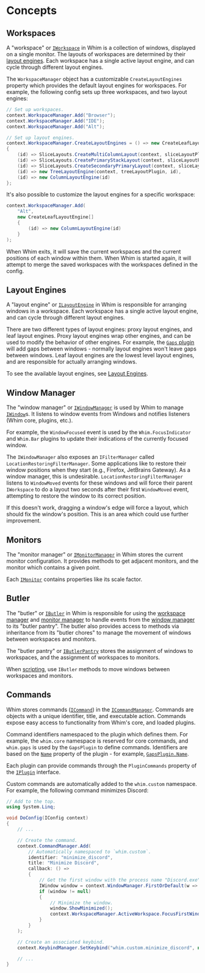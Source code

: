 # Concepts

## Workspaces

A "workspace" or [`IWorkspace`](api/Whim.IWorkspace.html) in Whim is a collection of windows, displayed on a single monitor. The layouts of workspaces are determined by their [layout engines](#layout-engines). Each workspace has a single active layout engine, and can cycle through different layout engines.

The `WorkspaceManager` object has a customizable `CreateLayoutEngines` property which provides the default layout engines for workspaces. For example, the following config sets up three workspaces, and two layout engines:

```csharp
// Set up workspaces.
context.WorkspaceManager.Add("Browser");
context.WorkspaceManager.Add("IDE");
context.WorkspaceManager.Add("Alt");

// Set up layout engines.
context.WorkspaceManager.CreateLayoutEngines = () => new CreateLeafLayoutEngine[]
{
    (id) => SliceLayouts.CreateMultiColumnLayout(context, sliceLayoutPlugin, id, 1, 2, 0),
    (id) => SliceLayouts.CreatePrimaryStackLayout(context, sliceLayoutPlugin, id),
    (id) => SliceLayouts.CreateSecondaryPrimaryLayout(context, sliceLayoutPlugin, id),
    (id) => new TreeLayoutEngine(context, treeLayoutPlugin, id),
    (id) => new ColumnLayoutEngine(id)
};
```

It's also possible to customize the layout engines for a specific workspace:

```csharp
context.WorkspaceManager.Add(
    "Alt",
    new CreateLeafLayoutEngine[]
    {
        (id) => new ColumnLayoutEngine(id)
    }
);
```

When Whim exits, it will save the current workspaces and the current positions of each window within them. When Whim is started again, it will attempt to merge the saved workspaces with the workspaces defined in the config.

## Layout Engines

A "layout engine" or [`ILayoutEngine`](api/Whim.ILayoutEngine.html) in Whim is responsible for arranging windows in a workspace. Each workspace has a single active layout engine, and can cycle through different layout engines.

There are two different types of layout engines: proxy layout engines, and leaf layout engines. Proxy layout engines wrap other engines, and can be used to modify the behavior of other engines. For example, the [`Gaps` plugin](plugins/gaps.md) will add gaps between windows - normally layout engines won't leave gaps between windows. Leaf layout engines are the lowest level layout engines, and are responsible for actually arranging windows.

To see the available layout engines, see [Layout Engines](layout-engines.md).

## Window Manager

The "window manager" or [`IWindowManager`](api/Whim.IWindowManager.html) is used by Whim to manage [`IWindow`](apis/Whim.IWindow.html)s. It listens to window events from Windows and notifies listeners (Whim core, plugins, etc.).

For example, the `WindowFocused` event is used by the `Whim.FocusIndicator` and `Whim.Bar` plugins to update their indications of the currently focused window.

The `IWindowManager` also exposes an `IFilterManager` called `LocationRestoringFilterManager`. Some applications like to restore their window positions when they start (e.g., Firefox, JetBrains Gateway). As a window manager, this is undesirable. `LocationRestoringFilterManager` listens to `WindowMoved` events for these windows and will force their parent `IWorkspace` to do a layout two seconds after their first `WindowMoved` event, attempting to restore the window to its correct position.

If this doesn't work, dragging a window's edge will force a layout, which should fix the window's position. This is an area which could use further improvement.

## Monitors

The "monitor manager" or [`IMonitorManager`](api/Whim.IMonitorManager.html) in Whim stores the current monitor configuration. It provides methods to get adjacent monitors, and the monitor which contains a given point.

Each [`IMonitor`](api/Whim.IMonitor.html) contains properties like its scale factor.

## Butler

The "butler" or [`IButler`](api/Whim.IButler.html) in Whim is responsible for using the [workspace manager](api/Whim.IWorkspaceManager.html) and [monitor manager](api/Whim.IMonitorManager.html) to handle events from the [window manager](#window-manager) to its "butler pantry". The butler also provides access to methods via inheritance from its "butler chores" to manage the movement of windows between workspaces and monitors.

The "butler pantry" or [`IButlerPantry`](api/Whim.IButlerPantry.html) stores the assignment of windows to workspaces, and the assignment of workspaces to monitors.

When [scripting](scripting.md), use `IButler` methods to move windows between workspaces and monitors.

## Commands

Whim stores commands ([`ICommand`](api/Whim.ICommand.html)) in the [`ICommandManager`](api/Whim.ICommandManager.html). Commands are objects with a unique identifier, title, and executable action. Commands expose easy access to functionality from Whim's core, and loaded plugins.

Command identifiers namespaced to the plugin which defines them. For example, the `whim.core` namespace is reserved for core commands, and `whim.gaps` is used by the `GapsPlugin` to define commands. Identifiers are based on the [`Name`](api/Whim.IPlugin.html) property of the plugin - for example, [`GapsPlugin.Name`](api/Whim.Gaps.GapsPlugin.html#Whim_Gaps_GapsPlugin_Name).

Each plugin can provide commands through the `PluginCommands` property of the [`IPlugin`](api/Whim.IPlugin.html#Whim_IPlugin_PluginCommands) interface.

Custom commands are automatically added to the `whim.custom` namespace. For example, the following command minimizes Discord:

```csharp
// Add to the top.
using System.Linq;

void DoConfig(IConfig context)
{
    // ...

    // Create the command.
    context.CommandManager.Add(
        // Automatically namespaced to `whim.custom`.
        identifier: "minimize_discord",
        title: "Minimize Discord",
        callback: () =>
        {
            // Get the first window with the process name "Discord.exe".
            IWindow window = context.WindowManager.FirstOrDefault(w => w.ProcessFileName == "Discord.exe");
            if (window != null)
            {
                // Minimize the window.
                window.ShowMinimized();
                context.WorkspaceManager.ActiveWorkspace.FocusFirstWindow();
            }
        }
    );

    // Create an associated keybind.
    context.KeybindManager.SetKeybind("whim.custom.minimize_discord", new Keybind(IKeybind.WinAlt, VIRTUAL_KEY.VK_D));

    // ...
}
```
